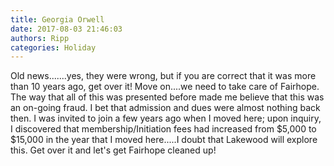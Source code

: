 ```yaml
---
title: Georgia Orwell
date: 2017-08-03 21:46:03
authors: Ripp
categories: Holiday
---
```


 Old news.......yes, they were wrong, but if you are correct that it was more than 10 years ago, get over it!  Move on....we need to take care of Fairhope.  The way that all of this was presented before made me believe that this was an on-going fraud.  I bet that admission and dues were almost nothing back then.  I was invited to join a few years ago when I moved here; upon inquiry, I discovered that membership/Initiation fees had increased from $5,000 to $15,000 in the year that I moved here.....I doubt that Lakewood will explore this. Get over it and let's get Fairhope cleaned up!